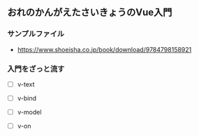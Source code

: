 ## おれのかんがえたさいきょうのVue入門

### サンプルファイル
- https://www.shoeisha.co.jp/book/download/9784798158921

### 入門をざっと流す
- [ ] v-text
- [ ] v-bind
- [ ] v-model
- [ ] v-on

